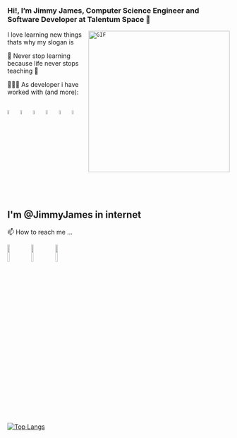 ### Hi!, I’m Jimmy James, Computer Science Engineer and Software Developer at Talentum Space 👋

<code><img align="right" alt="GIF" src="https://octodex.github.com/images/jetpacktocat.png" width="320" height="320"/></code>

I love learning new things thats why my slogan is

📖 Never stop learning because life never stops teaching 📖

👩🏻‍💻 As developer i have worked with (and more):
 
 <code> <img width="5%" src="https://img.icons8.com/color/48/000000/python--v1.png"></code>
 <code><img width="5%" src="https://img.icons8.com/fluent/48/000000/mysql-logo.png"></code> 
 <code><img width="5%" src="https://img.icons8.com/color/48/000000/c-plus-plus-logo.png"></code>
 <code><img width="5%" src="https://img.icons8.com/color/48/000000/c-programming.png"></code>
 <code><img width="5%" src="https://img.icons8.com/color/48/000000/c-sharp-logo-2.png"></code> 
 <code><img width="5%" src="https://img.icons8.com/color/48/000000/html-5--v1.png"></code> 

 
 ## I'm @JimmyJames in internet
 
 📫 How to reach me ...
 
<code><a href="https://www.linkedin.com/in/jimmyjameslm/"><img width="10%" src="https://www.vectorlogo.zone/logos/linkedin/linkedin-ar21.svg"></a></code>
<code><a href="https://www.youtube.com/jimmyjameslm"><img width="10%" src="https://www.vectorlogo.zone/logos/youtube/youtube-ar21.svg"></a></code>
<code><a href="https://stackoverflow.com/users/14452043/jimmy-j"><img width="10%" src="https://www.vectorlogo.zone/logos/stackoverflow/stackoverflow-ar21.svg"></a></code>

 [![Top Langs](https://github-readme-stats.vercel.app/api/top-langs/?username=JimmyJames404&layout=compact&theme=gotham)](https://github.com/JimmyJames404/github-readme-stats)
<!---
JimmyJames404/JimmyJames404 is a ✨ special ✨ repository because its `README.md` (this file) appears on your GitHub profile.
You can click the Preview link to take a look at your changes.
--->
